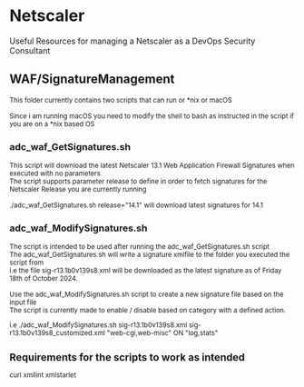 # Netscaler
Useful Resources for managing a Netscaler as a DevOps Security Consultant


## WAF/SignatureManagement

<small>This folder currently contains two scripts that can run or *nix or macOS

Since i am running macOS you need to modify the shell to bash as instructed in the script if you are on a *nix based OS</small>

### adc_waf_GetSignatures.sh
<small>This script will download the latest Netscaler 13.1 Web Application Firewall Signatures when executed with no parameters  
The script supports parameter release to define in order to fetch signatures for the Netscaler Release you are currently running   

./adc_waf_GetSignatures.sh release="14.1" will download latest signatures for 14.1
</small>

### adc_waf_ModifySignatures.sh  

<small> The script is intended to be used after running the adc_waf_GetSignatures.sh script  
The adc_waf_GetSignatures.sh will write a signature xmlfile to the folder you executed the script from  
i.e the file sig-r13.1b0v139s8.xml will be downloaded as the latest signature as of Friday 18th of October 2024.  

Use the adc_waf_ModifySignatures.sh script to create a new signature file based on the input file  
The script is currently made to enable / disable based on category with a defined action.

i.e ./adc_waf_ModifySignatures.sh sig-r13.1b0v139s8.xml sig-r13.1b0v139s8_customized.xml "web-cgi,web-misc" ON "log,stats"

## Requirements for the scripts to work as intended

curl
xmllint
xmlstarlet
